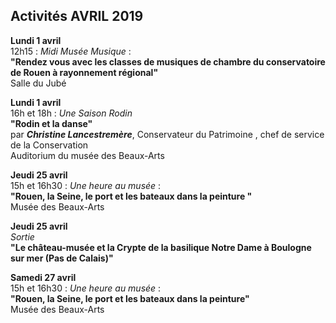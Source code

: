 


## Activités AVRIL 2019  


**Lundi 1 avril**  
12h15 : _Midi Musée Musique_ :  
**"Rendez vous avec les classes de musiques de chambre du conservatoire de Rouen à rayonnement régional"**  
Salle du Jubé

**Lundi 1 avril**  
16h et 18h : _Une Saison Rodin_  
**"Rodin et la danse"**  
par **_Christine Lancestremère_**, Conservateur du Patrimoine , chef de service de la Conservation  
Auditorium du musée des Beaux-Arts

 **Jeudi 25 avril**  
15h et 16h30 : _Une heure au musée_ :  
**"Rouen, la Seine, le port et les bateaux dans la peinture   "**  
Musée des Beaux-Arts  

**Jeudi 25 avril**  
_Sortie_  
**"Le château-musée et la Crypte de la basilique Notre Dame à Boulogne sur mer (Pas de Calais)"**

**Samedi 27 avril**  
15h et 16h30 : _Une heure au musée_ :  
**"Rouen, la Seine, le port et les bateaux dans la peinture"**  
Musée des Beaux-Arts    

   
